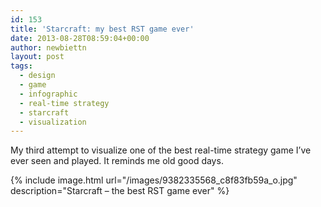 ```yaml
---
id: 153
title: 'Starcraft: my best RST game ever'
date: 2013-08-28T08:59:04+00:00
author: newbiettn
layout: post
tags:
  - design
  - game
  - infographic
  - real-time strategy
  - starcraft
  - visualization
---
```

My third attempt to visualize one of the best real-time strategy game I&#8217;ve ever seen and played. It reminds me old good days.

{% include image.html url="/images/9382335568_c8f83fb59a_o.jpg" description="Starcraft &#8211; the best RST game ever" %}
